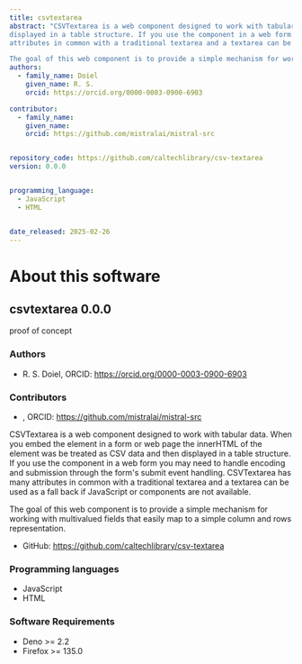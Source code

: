 ```yaml
---
title: csvtextarea
abstract: "CSVTextarea is a web component designed to work with tabular data. When you embed the element in a form or web page the innerHTML of the element was be treated as CSV data and then 
displayed in a table structure. If you use the component in a web form you may need to handle encoding and submission through the form&#x27;s submit event handling. CSVTextarea has many 
attributes in common with a traditional textarea and a textarea can be used as a fall back if JavaScript or components are not available.

The goal of this web component is to provide a simple mechanism for working with multivalued fields that easily map to a simple column and rows representation."
authors:
  - family_name: Doiel
    given_name: R. S.
    orcid: https://orcid.org/0000-0003-0900-6903

contributor:
  - family_name: 
    given_name: 
    orcid: https://github.com/mistralai/mistral-src


repository_code: https://github.com/caltechlibrary/csv-textarea
version: 0.0.0


programming_language:
  - JavaScript
  - HTML


date_released: 2025-02-26
---
```


About this software
===================

## csvtextarea 0.0.0

proof of concept

### Authors

- R. S. Doiel, ORCID: <https://orcid.org/0000-0003-0900-6903>

### Contributors

-  , ORCID: <https://github.com/mistralai/mistral-src>



CSVTextarea is a web component designed to work with tabular data. When you embed the element in a form or web page the innerHTML of the element was be treated as CSV data and then 
displayed in a table structure. If you use the component in a web form you may need to handle encoding and submission through the form&#x27;s submit event handling. CSVTextarea has many 
attributes in common with a traditional textarea and a textarea can be used as a fall back if JavaScript or components are not available.

The goal of this web component is to provide a simple mechanism for working with multivalued fields that easily map to a simple column and rows representation.


- GitHub: <https://github.com/caltechlibrary/csv-textarea>


### Programming languages

- JavaScript
- HTML




### Software Requirements

- Deno &gt;&#x3D; 2.2
- Firefox &gt;&#x3D; 135.0

